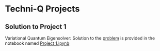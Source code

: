 # Techni-Q Projects
## Solution to Project 1
Variational Quantum Eigensolver: Solution to the [problem](https://github.com/qIndia/Techni-Q/blob/main/Project%201.md)
is provided in the notebook named [Project 1.ipynb](https://github.com/nightstorm0909/TechniQ_solutions/blob/main/Project%201.ipynb)
